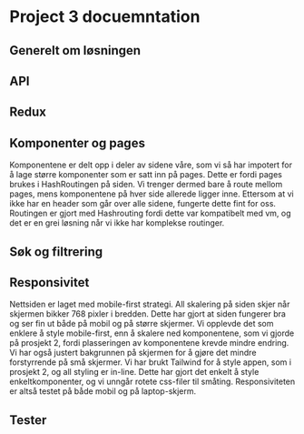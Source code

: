 # Project 3 docuemntation

## Generelt om løsningen

## API

## Redux

## Komponenter og pages
Komponentene er delt opp i deler av sidene våre, som vi så har impotert for å lage større komponenter som er satt inn på pages. Dette er fordi pages brukes i HashRoutingen på siden. Vi trenger dermed bare å route mellom pages, mens komponentene på hver side allerede ligger inne. Ettersom at vi ikke har en header som går over alle sidene, fungerte dette fint for oss. Routingen er gjort med Hashrouting fordi dette var kompatibelt med vm, og det er en grei løsning når vi ikke har komplekse routinger. 

## Søk og filtrering

## Responsivitet
Nettsiden er laget med mobile-first strategi. All skalering på siden skjer når skjermen bikker 768 pixler i bredden. Dette har gjort at siden fungerer bra og ser fin ut både på mobil og på større skjermer. Vi opplevde det som enklere å style mobile-first, enn å skalere ned komponentene, som vi gjorde på prosjekt 2, fordi plasseringen av komponentene krevde mindre endring. Vi har også justert bakgrunnen på skjermen for å gjøre det mindre forstyrrende på små skjermer. Vi har brukt Tailwind for å style appen, som i prosjekt 2, og all styling er in-line. Dette har gjort det enkelt å style enkeltkomponenter, og vi unngår rotete css-filer til småting. Responsiviteten er altså testet på både mobil og på laptop-skjerm. 

## Tester

